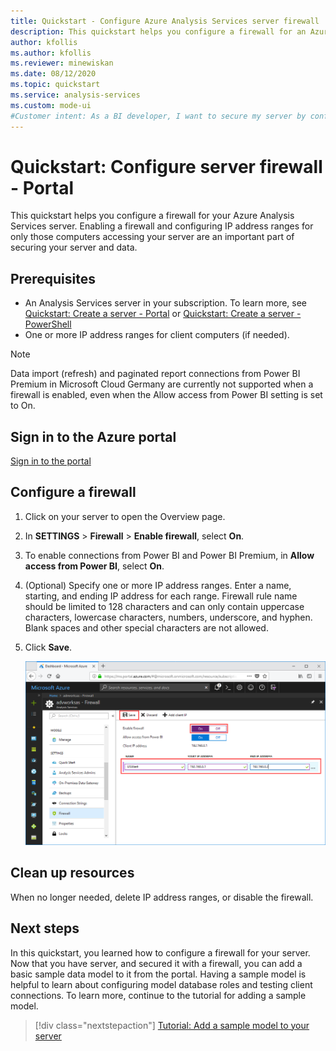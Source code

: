 ```yaml
---
title: Quickstart - Configure Azure Analysis Services server firewall | Microsoft Docs
description: This quickstart helps you configure a firewall for an Azure Analysis Services server by using the Azure portal.
author: kfollis
ms.author: kfollis
ms.reviewer: minewiskan
ms.date: 08/12/2020
ms.topic: quickstart
ms.service: analysis-services
ms.custom: mode-ui
#Customer intent: As a BI developer, I want to secure my server by configuring a server firewall and create open IP address ranges for client computers in my organization.
---
```

# Quickstart: Configure server firewall - Portal

This quickstart helps you configure a firewall for your Azure Analysis Services server. Enabling a firewall and configuring IP address ranges for only those computers accessing your server are an important part of securing your server and data.

## Prerequisites

- An Analysis Services server in your subscription. To learn more, see [Quickstart: Create a server - Portal](analysis-services-create-server.md) or [Quickstart: Create a server - PowerShell](analysis-services-create-powershell.md)
- One or more IP address ranges for client computers (if needed).

> [!NOTE]
> Data import (refresh) and paginated report connections from Power BI Premium in Microsoft Cloud Germany are currently not supported when a firewall is enabled, even when the Allow access from Power BI setting is set to On.

## Sign in to the Azure portal 

[Sign in to the portal](https://portal.azure.com)

## Configure a firewall

1. Click on your server to open the Overview page. 
2. In **SETTINGS** > **Firewall** > **Enable firewall**, select **On**.
3. To enable connections from Power BI and Power BI Premium, in **Allow access from Power BI**, select **On**.  
4. (Optional) Specify one or more IP address ranges. Enter a name, starting, and ending IP address for each range. Firewall rule name should be limited to 128 characters and can only contain uppercase characters, lowercase characters, numbers, underscore, and hyphen. Blank spaces and other special characters are not allowed.
5. Click **Save**.

     ![Firewall settings](./media/analysis-services-qs-firewall/aas-qs-firewall.png)

## Clean up resources

When no longer needed, delete IP address ranges, or disable the firewall.

## Next steps
In this quickstart, you learned how to configure a firewall for your server. Now that you have server, and secured it with a firewall, you can add a basic sample data model to it from the portal. Having a sample model is helpful to learn about configuring model database roles and testing client connections. To learn more, continue to the tutorial for adding a sample model.

> [!div class="nextstepaction"]
> [Tutorial: Add a sample model to your server](analysis-services-create-sample-model.md)

